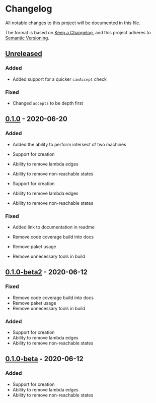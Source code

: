# Changelog

All notable changes to this project will be documented in this file.

The format is based on [Keep a Changelog](https://keepachangelog.com/en/1.0.0/),
and this project adheres to [Semantic Versioning](https://semver.org/spec/v2.0.0.html).

## [Unreleased]

### Added
- Added support for a quicker `canAccept` check

### Fixed
- Changed `accepts` to be depth first

## [0.1.0] - 2020-06-20

### Added
- Added the ability to perform intersect of two machines

- Support for creation
- Ability to remove lambda edges
- Ability to remove non-reachable states
- Support for creation
- Ability to remove lambda edges
- Ability to remove non-reachable states

### Fixed
- Added link to documentation in readme

- Remove code coverage build into docs
- Remove paket usage
- Remove unnecessary tools in build

## [0.1.0-beta2] - 2020-06-12

### Fixed
- Remove code coverage build into docs
- Remove paket usage
- Remove unnecessary tools in build

### Added
- Support for creation
- Ability to remove lambda edges
- Ability to remove non-reachable states

## [0.1.0-beta] - 2020-06-12

### Added
- Support for creation
- Ability to remove lambda edges
- Ability to remove non-reachable states

[Unreleased]: https://github.com/mchaloupka/Slp.Fsm/compare/v0.1.0...HEAD
[0.1.0]: https://github.com/mchaloupka/Slp.Fsm/releases/tag/v0.1.0
[0.1.0-beta2]: https://github.com/mchaloupka/Slp.Fsm/releases/tag/v0.1.0-beta2
[0.1.0-beta]: https://github.com/mchaloupka/Slp.Fsm/releases/tag/v0.1.0-beta
